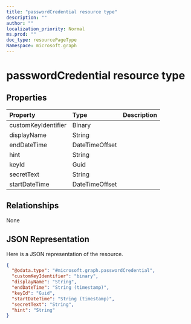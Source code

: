 ```yaml
---
title: "passwordCredential resource type"
description: ""
author: ""
localization_priority: Normal
ms.prod: ""
doc_type: resourcePageType
Namespace: microsoft.graph
---
```



# passwordCredential resource type



## Properties
|Property|Type|Description|
|:---|:---|:---|
|customKeyIdentifier|Binary||
|displayName|String||
|endDateTime|DateTimeOffset||
|hint|String||
|keyId|Guid||
|secretText|String||
|startDateTime|DateTimeOffset||

## Relationships
None

## JSON Representation
Here is a JSON representation of the resource.
<!-- {
  "blockType": "resource",
  "@odata.type": "microsoft.graph.passwordCredential"
}
-->
``` json
{
  "@odata.type": "#microsoft.graph.passwordCredential",
  "customKeyIdentifier": "binary",
  "displayName": "String",
  "endDateTime": "String (timestamp)",
  "keyId": "Guid",
  "startDateTime": "String (timestamp)",
  "secretText": "String",
  "hint": "String"
}
```

